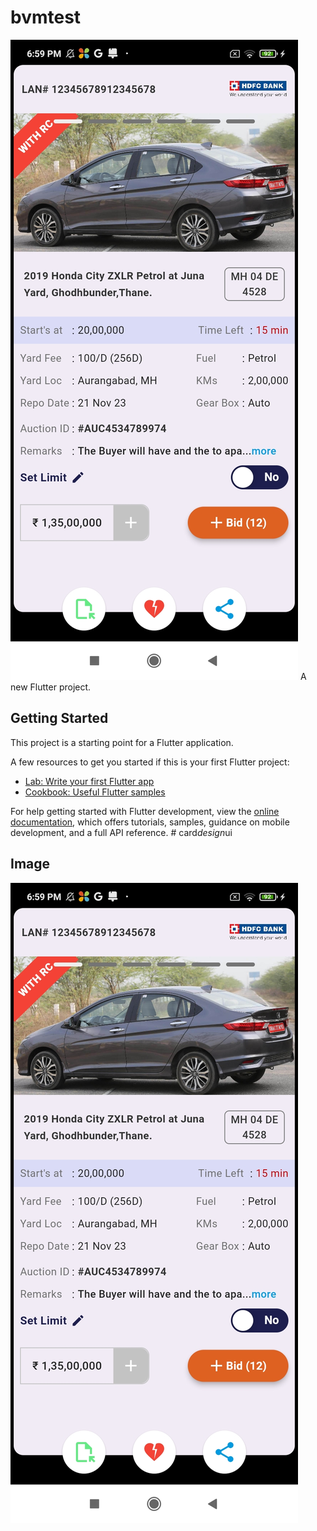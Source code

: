 # bvmtest
<img src='https://github.com/regendraSuman2017/card_design_ui/blob/main/assets/car_design_ui_screenshot.jpg' />
A new Flutter project.



## Getting Started

This project is a starting point for a Flutter application.

A few resources to get you started if this is your first Flutter project:

- [Lab: Write your first Flutter app](https://docs.flutter.dev/get-started/codelab)
- [Cookbook: Useful Flutter samples](https://docs.flutter.dev/cookbook)

For help getting started with Flutter development, view the
[online documentation](https://docs.flutter.dev/), which offers tutorials,
samples, guidance on mobile development, and a full API reference.
#   c a r d _ d e s i g n _ u i 
 
 

## Image
![](assets/car_design_ui_screenshot.jpg)
